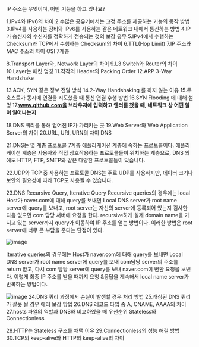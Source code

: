 IP 주소는 무엇이며, 어떤 기능을 하고 있나요?

1.IPv4와 IPv6의 차이
2.수많은 공유기에서는 고정 주소를 제공하는 기능의 동작 방법
3.IPv4를 사용하는 장비와 IPv6를 사용하는 같은 네트워크 내에서 통신하는 방법
4.IP가 송신자와 수신자를 정확하게 전송되는 것의 보장 유무
5.IPv4에서 수행하는 Checksum과 TCP에서 수행하는 Checksum의 차이
6.TTL(Hop Limit)
7.IP 주소와 MAC 주소의 차이
OSI 7계층

8.Transport Layer와, Network Layer의 차이
9.L3 Switch와 Router의 차이
10.Layer는 패킷 명칭
11.각각의 Header의 Packing Order
12.ARP
3-Way Handshake

13.ACK, SYN 같은 정보 전달 방식
14.2-Way Handshaking 를 하지 않는 이유
15.두 호스트가 동시에 연결을 시도했을 때 통신 연결 수행 방법
16.SYN Flooding 에 대해 설명
17.**www.github.com을 브라우저에 입력하고 엔터를 쳤을 때, 네트워크 상 어떤 일이 일어나는지**

18.DNS 쿼리를 통해 얻어진 IP가 가리키는 곳
19.Web Server와 Web Application Server의 차이
20.URL, URI, URN의 차이
DNS

21.DNS는 몇 계층 프로토콜
7계층 애플리케이션 계층에 속하는 프로토콜이다. 
애플리케이션 계층은 사용자와 직접 상호작용하는 프로토콜들이 위치하는 계층으로, DNS 외에도 HTTP, FTP, SMTP와 같은 다양한 프로토콜들이 있습니다.

22.UDP와 TCP 중 사용하는 프로토콜
DNS는 주로 UDP를 사용하지만, 데이터 크기나 보안의 필요성에 따라 TCP도 사용될 수 있습니다.

23.DNS Recursive Query, Iterative Query
Recursive queries의 경우에는 local Host가 naver.com에 대해 query를 보내면 Local DNS server가 root name server에 query를 보내고, root server는 자신의 server에 등록되어 있는지 검사한 다음 없으면 com 담당 서버에 요청을 한다. recursive하게 실제 domain name을 가지고 있는 server까지 query가 이동하여 IP 주소를 얻는 방법이다. 이러한 방법은 root server에 너무 큰 부담을 준다는 단점이 있다.

![image](https://github.com/user-attachments/assets/2a44942c-1b1a-4633-8147-e7ac2c7dae4f)

Iterative queries의 경우에는 Host가 naver.com에 대해 query를 보내면 Local DNS server가 root name server에 query를 보내 com담당 server의 주소를 return 받고, 다시 com 담당 server에 query를 보내 naver.com이 변환 요청을 보낸다. 이렇게 최종 IP 주소를 받을 때까지 요청 &응답을 계속해서 local name server가 반복하는 방법이다.

![image](https://github.com/user-attachments/assets/4553d766-88b7-40de-92fa-e363b096c85e)
24.DNS 쿼리 과정에서 손실이 발생할 경우 처리 방법
25.캐싱된 DNS 쿼리가 잘못 될 경우 에러 보장 방법
26.DNS 레코드 타입 중 A, CNAME, AAAA의 차이
27.hosts 파일의 역할과 DNS와 비교하였을 때 우선순위
Stateless와 Connectionless

28.HTTP는 Stateless 구조를 채택 이유
29.Connectionless의 성능 해결 방법
30.TCP의 keep-alive와 HTTP의 keep-alive의 차이
